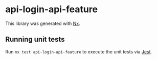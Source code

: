 # api-login-api-feature

This library was generated with [Nx](https://nx.dev).

## Running unit tests

Run `nx test api-login-api-feature` to execute the unit tests via [Jest](https://jestjs.io).
